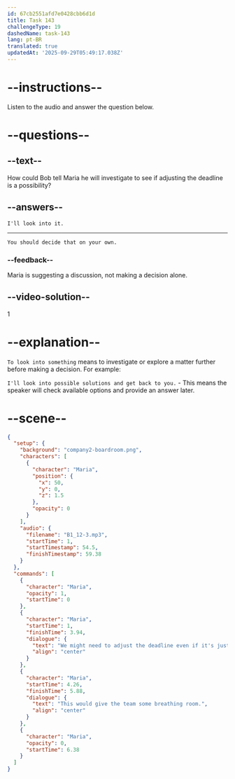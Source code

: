```yaml
---
id: 67cb2551afd7e0428cbb6d1d
title: Task 143
challengeType: 19
dashedName: task-143
lang: pt-BR
translated: true
updatedAt: '2025-09-29T05:49:17.038Z'
---
```


<!-- (Audio) Maria: We might need to adjust the deadline even if it's just a few days. This would give the team some breathing room. -->

<!-- SPEAKING -->

# --instructions--

Listen to the audio and answer the question below.  

# --questions--

## --text--

How could Bob tell Maria he will investigate to see if adjusting the deadline is a possibility?  

## --answers--

`I'll look into it.`  

---

`You should decide that on your own.`

### --feedback--

Maria is suggesting a discussion, not making a decision alone.

## --video-solution--

1  

# --explanation--

`To look into something` means to investigate or explore a matter further before making a decision. For example:

`I'll look into possible solutions and get back to you.` - This means the speaker will check available options and provide an answer later.

# --scene--

```json
{
  "setup": {
    "background": "company2-boardroom.png",
    "characters": [
      {
        "character": "Maria",
        "position": {
          "x": 50,
          "y": 0,
          "z": 1.5
        },
        "opacity": 0
      }
    ],
    "audio": {
      "filename": "B1_12-3.mp3",
      "startTime": 1,
      "startTimestamp": 54.5,
      "finishTimestamp": 59.38
    }
  },
  "commands": [
    {
      "character": "Maria",
      "opacity": 1,
      "startTime": 0
    },
    {
      "character": "Maria",
      "startTime": 1,
      "finishTime": 3.94,
      "dialogue": {
        "text": "We might need to adjust the deadline even if it's just a few days.",
        "align": "center"
      }
    },
    {
      "character": "Maria",
      "startTime": 4.26,
      "finishTime": 5.88,
      "dialogue": {
        "text": "This would give the team some breathing room.",
        "align": "center"
      }
    },
    {
      "character": "Maria",
      "opacity": 0,
      "startTime": 6.38
    }
  ]
}
```
